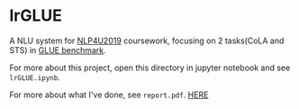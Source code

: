 # lrGLUE

A NLU system for [NLP4U2019](http://bcmi.sjtu.edu.cn/home/zhaohai/nlp4u2019/) coursework, focusing on 2 tasks(CoLA and STS) in [GLUE benchmark](https://gluebenchmark.com/).

For more about this project, open this directory in jupyter notebook and see ```lrGLUE.ipynb```.

For more about what I've done, see ```report.pdf```. [HERE]("./blob/master/report.pdf")

